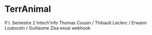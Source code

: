 # TerrAnimal
P.I. Semestre 2 Intech'info Thomas Cousin / Thibault Leclerc / Erwann Louboutin / Guillaume Zisa
essai webhook
